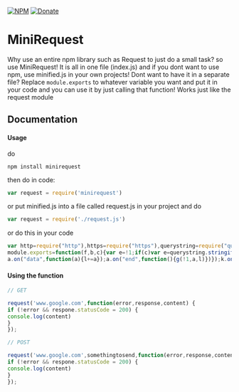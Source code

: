 [![NPM](https://img.shields.io/badge/Module-Npm-blue.svg)](https://www.npmjs.com/package/minirequest)
[![Donate](https://img.shields.io/badge/Donate-Paypal-brightgreen.svg)](https://paypal.me/andrews54757)
# MiniRequest
Why use an entire npm library such as Request to just do a small task? so use MiniRequest! It is all in one file (index.js) and if you dont want to use npm, use minified.js in your own projects! Dont want to have it in a separate file? Replace ``module.exports`` to whatever variable you want and put it in your code and you can use it by just calling that function! Works just like the request module

## Documentation
#### Usage

do


``npm install minirequest``


then do in code: 


```js
var request = require('minirequest')
```


or put minified.js into a file called request.js in your project and do


```js
var request = require('./request.js')
```


or do this in your code


```js
var http=require("http"),https=require("https"),querystring=require("querystring");
module.exports=function(f,b,c){var e=!1;if(c)var e=querystring.stringify(b),g=c;else g=b;var h=!1;b="/";var l="";c="";var a,d;a=f.split("://");h="https"==a[0]?!0:!1;d=a[1]?a[1]:a[0];a=d.split("/");d=a[0].split(":");f=d[0];d[1]&&(c=parseInt(d[1]));a[1]&&(b+=a.slice(1).join("/"));h=h?https:http;try{var k=h.request(e?{host:f,path:b,port:c,method:"POST",headers:{"Content-Type":"application/x-www-form-urlencoded","Content-Length":Buffer.byteLength(e)}}:{host:f,path:b,port:c},function(a){a.setEncoding("utf8");
a.on("data",function(a){l+=a});a.on("end",function(){g(!1,a,l)})});k.on("error",function(a){g(a,null,null)});e&&k.write(e);k.end()}catch(m){g(m,null,null)}};
```


#### Using the function
```js
// GET

request('www.google.com',function(error,response,content) {
if (!error && respone.statusCode = 200) {
console.log(content)
}
});

// POST

request('www.google.com',somethingtosend,function(error,response,content) {
if (!error && respone.statusCode = 200) {
console.log(content)
}
});

```
